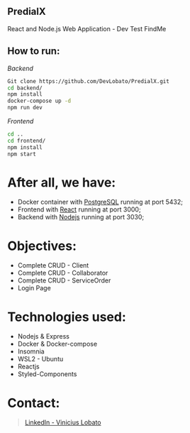 ## PredialX
 React and Node.js Web Application - Dev Test FindMe

## How to run:
_Backend_
```zsh
Git clone https://github.com/DevLobato/PredialX.git
cd backend/
npm install
docker-compose up -d
npm run dev
```

_Frontend_
```zsh
cd ..
cd frontend/
npm install
npm start
```

# After all, we have:
* Docker container with [PostgreSQL](https://www.postgresql.org/) running at port 5432;
* Frontend with [React](https://pt-br.reactjs.org/) running at port 3000;
* Backend with [Nodejs](https://www.postgresql.org/) running at port 3030;

# Objectives:
* Complete CRUD - Client
* Complete CRUD - Collaborator
* Complete CRUD - ServiceOrder
* Login Page

# Technologies used:
* Nodejs & Express
* Docker & Docker-compose
* Insomnia 
* WSL2 - Ubuntu
* Reactjs
* Styled-Components

# Contact:
> [LinkedIn - Vinicius Lobato](https://www.linkedin.com/in/vinicius-sim%C3%B5es-lobato-045648171/)
